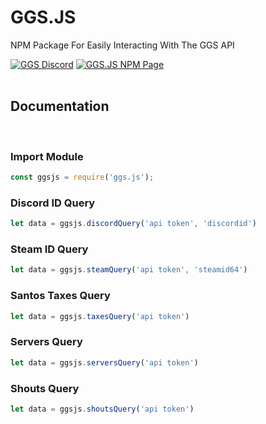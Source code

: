 # GGS.JS
NPM Package For Easily Interacting With The GGS API

<a href="https://discord.gg/ggs" target="_blank"><img alt="GGS Discord" src="https://img.shields.io/badge/discord-%237289DA.svg?&style=for-the-badge&logo=discord&logoColor=white"/></a>
<a href="https://www.npmjs.com/package/ggs.js" target="_blank"><img alt="GGS.JS NPM Page" src="https://img.shields.io/badge/-NPM-CB3837?&style=for-the-badge&logo=npm&logoColor=white"/></a>
<br>
<br>


## Documentation
<br>

### **Import Module**

```js
const ggsjs = require('ggs.js');
```

### **Discord ID Query**

```js
let data = ggsjs.discordQuery('api token', 'discordid')
```

### **Steam ID Query**

```js
let data = ggsjs.steamQuery('api token', 'steamid64')
```

### **Santos Taxes Query**

```js
let data = ggsjs.taxesQuery('api token')
```

### **Servers Query**

```js
let data = ggsjs.serversQuery('api token')
```

### **Shouts Query**

```js
let data = ggsjs.shoutsQuery('api token')
```
